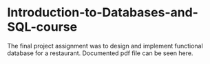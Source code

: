 # Introduction-to-Databases-and-SQL-course
The final project assignment was to design and implement functional database for a restaurant. Documented pdf file can be seen here.
